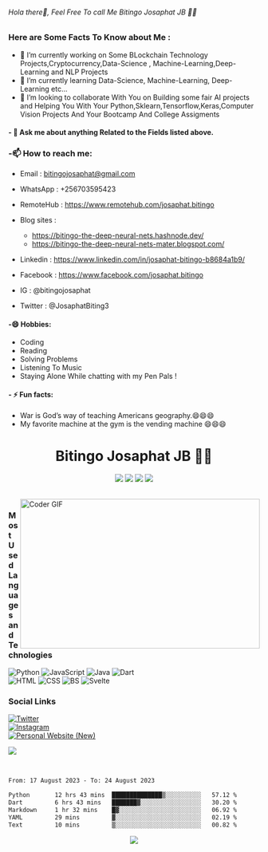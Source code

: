 ###### Hola there👋, Feel Free To call Me Bitingo Josaphat JB 👨‍💻

### Here are Some Facts To Know about Me :

- 🔭 I’m currently working on Some BLockchain Technology Projects,Cryptocurrency,Data-Science , Machine-Learning,Deep-Learning and NLP Projects
- 🌱 I’m currently learning Data-Science, Machine-Learning, Deep-Learning etc...
- 👯 I’m looking to collaborate With You on Building some fair AI projects and Helping You With Your Python,Sklearn,Tensorflow,Keras,Computer Vision Projects And Your Bootcamp And College Assigments
<!--- 🤔 I’m looking for help with -->
#### - 💬 Ask me about anything Related to the Fields listed above.

### -📫 How to reach me:
- Email : bitingojosaphat@gmail.com
- WhatsApp : +256703595423
- RemoteHub : https://www.remotehub.com/josaphat.bitingo
- Blog sites :
  * https://bitingo-the-deep-neural-nets.hashnode.dev/
  * https://bitingo-the-deep-neural-nets-mater.blogspot.com/

- Linkedin : https://www.linkedin.com/in/josaphat-bitingo-b8684a1b9/
- Facebook : https://www.facebook.com/josaphat.bitingo
- IG : @bitingojosaphat
- Twitter : @JosaphatBiting3

#### -😄 Hobbies:
- Coding
- Reading
- Solving Problems
- Listening To Music
- Staying Alone While chatting with my Pen Pals !
#### - ⚡ Fun facts: 
- War is God’s way of teaching Americans geography.😄😄😄
- My favorite machine at the gym is the vending machine 😄😄😄
<span align="center">
 <h1 style = "align: center">Bitingo Josaphat JB 👨‍💻 </h1>

[![](https://img.icons8.com/color/32/000000/instagram-new.png)](https://www.instagram.com/introvert_and_lonely_jb)
[![](https://img.icons8.com/color/32/000000/linkedin.png)](https://www.linkedin.com/in/%F0%9D%94%8D%F0%9D%94%AC%F0%9D%94%B0%F0%9D%94%9E%F0%9D%94%AD%F0%9D%94%A5%F0%9D%94%9E%F0%9D%94%B1-%F0%9D%94%85%F0%9D%94%A6%F0%9D%94%B1%F0%9D%94%A6%F0%9D%94%AB%F0%9D%94%A4%F0%9D%94%AC-b8684a1b9/)
[![](https://img.icons8.com/color/32/000000/internet--v1.png)](https://bitingo-the-deep-neural-nets.hashnode.dev/)
[![](https://img.icons8.com/color/32/000000/twitter.png)](https://twitter.com/JosaphatBiting3)

</span>
<br>
<!-- ![Manas' github stats](https://github-readme-stats.vercel.app/api?username=synapsecode&show_icons=true&theme=radical) -->

<img src="https://raw.githubusercontent.com/th3c0d3br34ker/th3c0d3br34ker/master/code.gif" align="right" alt="Coder GIF" width="480" height="300">

### Most Used Languages and Technologies
<!--![Most Used Languages:](https://img.shields.io/badge/Most%20Ussed%20Languages:%20-%23000.svg?&style=for-the-badge) -->
![Python](https://img.shields.io/badge/python%20-%233258a8.svg?&style=for-the-badge&logo=python&logoColor=yellow)
![JavaScript](https://img.shields.io/badge/JavaScript%20-%23e3d61b.svg?&style=for-the-badge&logo=javascript&logoColor=white)
![Java](https://img.shields.io/badge/Java%20-%23e3541b.svg?&style=for-the-badge&logo=java&logoColor=white)
![Dart](https://img.shields.io/badge/Flutter(Dart)%20-%23d1d7e3.svg?&style=for-the-badge&logo=dart&logoColor=blue)
<br>
![HTML](https://img.shields.io/badge/HTML%205%20-%23de5a02.svg?&style=for-the-badge&logo=html5&logoColor=white)
![CSS](https://img.shields.io/badge/CSS%203%20-%234f0999.svg?&style=for-the-badge&logo=css3&logoColor=white)
![BS](https://img.shields.io/badge/Bootstrap%20-%234f0999.svg?&style=for-the-badge&logo=bootstrap&logoColor=white)
![Svelte](https://img.shields.io/badge/Svelte%20-%23e3541b.svg?&style=for-the-badge&logo=svelte&logoColor=white)

### Social Links
[![Twitter](https://img.shields.io/badge/Twitter%20-%231DA1F2.svg?&style=for-the-badge&logo=twitter&logoColor=white)](https://twitter.com/JosaphatBiting3)
<br>
[![Instagram](https://img.shields.io/badge/Instagram%20-%23e31b72.svg?&style=for-the-badge&logo=instagram&logoColor=white)](https://www.instagram.com/introvert_and_lonely_jb)
<br>
[![Personal Website (New) ](https://img.shields.io/badge/My%20Personal%20Website%20(New)%20-%23595859.svg?&style=for-the-badge&logo=profile&logoColor=white)](https://bitingo-the-deep-neural-nets.hashnode.dev)
<br>


![](https://komarev.com/ghpvc/?username=synapsecode&style=flat-square&color=blueviolet)

<br>

<!--START_SECTION:waka-->

```txt
From: 17 August 2023 - To: 24 August 2023

Python       12 hrs 43 mins  ██████████████▒░░░░░░░░░░   57.12 %
Dart         6 hrs 43 mins   ███████▓░░░░░░░░░░░░░░░░░   30.20 %
Markdown     1 hr 32 mins    █▓░░░░░░░░░░░░░░░░░░░░░░░   06.92 %
YAML         29 mins         ▓░░░░░░░░░░░░░░░░░░░░░░░░   02.19 %
Text         10 mins         ▒░░░░░░░░░░░░░░░░░░░░░░░░   00.82 %
```

<!--END_SECTION:waka-->


<div align="center">
  <img src="https://assets.website-files.com/5e51b3b0337309d672efd94c/5e51cc5933d368febc351897_footer-img.svg">
</div>

